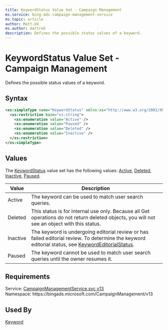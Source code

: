 ```yaml
---
title: KeywordStatus Value Set - Campaign Management
ms.service: bing-ads-campaign-management-service
ms.topic: article
author: Matt-UX
ms.author: mattrob
description: Defines the possible status values of a keyword.
---
```

# KeywordStatus Value Set - Campaign Management
Defines the possible status values of a keyword.

## Syntax
```xml
<xs:simpleType name="KeywordStatus" xmlns:xs="http://www.w3.org/2001/XMLSchema">
  <xs:restriction base="xs:string">
    <xs:enumeration value="Active" />
    <xs:enumeration value="Paused" />
    <xs:enumeration value="Deleted" />
    <xs:enumeration value="Inactive" />
  </xs:restriction>
</xs:simpleType>
```

## <a name="values"></a>Values

The [KeywordStatus](keywordstatus.md) value set has the following values: [Active](#active), [Deleted](#deleted), [Inactive](#inactive), [Paused](#paused).

|Value|Description|
|-----------|---------------|
|<a name="active"></a>Active|The keyword can be used to match user search queries.|
|<a name="deleted"></a>Deleted|This status is for internal use only. Because all Get operations do not return deleted objects, you will not see an object with this status.|
|<a name="inactive"></a>Inactive|The keyword is undergoing editorial review or has failed editorial review. To determine the keyword editorial status, see [KeywordEditorialStatus](keywordeditorialstatus.md).|
|<a name="paused"></a>Paused|The keyword cannot be used to match user search queries until the owner resumes it.|

## Requirements
Service: [CampaignManagementService.svc v13](https://campaign.api.bingads.microsoft.com/Api/Advertiser/CampaignManagement/v13/CampaignManagementService.svc)  
Namespace: https\://bingads.microsoft.com/CampaignManagement/v13  

## Used By
[Keyword](keyword.md)  
